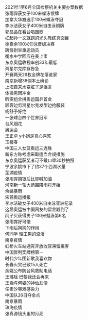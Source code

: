 2021年1至6月全国检察机关主要办案数据  
张雨霏获女子100米蝶泳银牌  
加拿大华裔选手100米蝶泳夺冠  
李冰洁获女子400米自由泳铜牌  
郭晶晶在看台唱国歌  
扛起孙一文就跑的光头教练真面目  
徐嘉余100米仰泳晋级决赛  
跨性别举重运动员  
衡水中学回应在美上市  
东京奥运收视率创33年最低  
鸿星尔克库存告急  
开赛两天29枚金牌花落谁家  
南京新增38例本土确诊  
上海自来水变脏了是谣言  
体操男团冲金  
昕雯组合拼奥运国乒首金  
顾客边剪鸿星尔克发型边抢服装  
杨舒予好绝  
一张球台四个世界冠军  
台风烟花  
奥运会  
王正卓 y小姐是真心喜欢  
玉楼春  
中国三人女篮奥运三连胜  
新东方称考虑采取适当合规措施  
东京奥运获奖者可不戴口罩30秒拍照  
宁波余姚市下了约37个西湖水量  
芜湖疫情  
张雨霏摘银后比耶喊加油  
河南新一轮大范围降雨将开始  
余姚暴雨  
宋茜奥运播报  
李冰洁破女子400米自由泳亚洲纪录  
这届奥运被中国网友的留言戳到了  
闫子贝获得男子100米蛙泳第6名  
张雨霏好可惜  
下雨后狗狗的作用  
何同学 理工男的浪漫  
南京疫情  
虹桥火车站通宵开放收容滞留乘客  
中国暂列奖牌榜第一  
时代少年团新歌我喜欢你  
长春火灾已致15人死亡  
余姚公布防台风救助电话  
王璐瑶 巴黎我还会再来  
王涵与何姿的神仙友情  
任素汐哭戏感染力  
中国队26日夺金点  
南京暴雨  
珠海疫情  
张真源镜头里的月亮  
